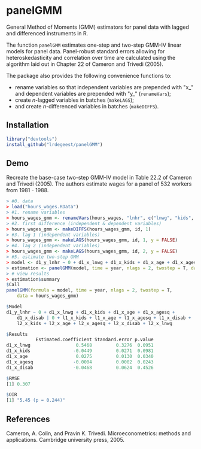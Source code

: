 # panelGMM

General Method of Moments (GMM) estimators for panel data with lagged and differenced instruments in R. 

The function `panelGMM` estimates one-step and two-step GMM-IV linear models for panel data. Panel-robust standard errors allowing for heteroskedasticity and correlation over time are calculated using the algorithm laid out in Chapter 22 of Cameron and Trivedi (2005). 

The package also provides the following convenience functions to:

* rename variables so that independent variables are prepended with "x_" and dependent variables are prepended with "y_" (`renameVars`);
* create *n*-lagged variables in batches (`makeLAGS`);
* and create *n*-differenced variables in batches (`makeDIFFS`).

## Installation

```R
library("devtools")
install_github("lrdegeest/panelGMM")
```

## Demo

Recreate the base-case two-step GMM-IV model in Table 22.2 of Cameron and Trivedi (2005). The authors estimate wages for a panel of 532 workers from 1981 - 1988. 

```R
> #0. data
> load("hours_wages.RData")
> #1. rename variables
> hours_wages_gmm <- renameVars(hours_wages, "lnhr", c("lnwg", "kids", "age", "agesq", "disab"))
> #2. first difference (independent & dependent variables)
> hours_wages_gmm <- makeDIFFS(hours_wages_gmm, id, 1)
> #3. lag 1 (independent variables)
> hours_wages_gmm <- makeLAGS(hours_wages_gmm, id, 1, y = FALSE)
> #4. lag 2 (independent variables)
> hours_wages_gmm <- makeLAGS(hours_wages_gmm, id, 2, y = FALSE)
> #5. estimate two-step GMM
> model <- d1_y_lnhr ~ 0 + d1_x_lnwg + d1_x_kids + d1_x_age + d1_x_agesq + d1_x_disab | 0 + l1_x_kids + l1_x_age + l1_x_agesq + l1_x_disab + l2_x_kids + l2_x_age + l2_x_agesq + l2_x_disab + l2_x_lnwg
> estimation <- panelGMM(model, time = year, nlags = 2, twostep = T, data = hours_wages_gmm)
> # view results
> estimation$summary
$Call
panelGMM(formula = model, time = year, nlags = 2, twostep = T, 
    data = hours_wages_gmm)

$Model
d1_y_lnhr ~ 0 + d1_x_lnwg + d1_x_kids + d1_x_age + d1_x_agesq + 
    d1_x_disab | 0 + l1_x_kids + l1_x_age + l1_x_agesq + l1_x_disab + 
    l2_x_kids + l2_x_age + l2_x_agesq + l2_x_disab + l2_x_lnwg

$Results
           Estimated.coefficient Standard.error p.value
d1_x_lnwg                 0.5468         0.3276  0.0951
d1_x_kids                -0.0449         0.0271  0.0981
d1_x_age                  0.0275         0.0130  0.0340
d1_x_agesq               -0.0004         0.0002  0.0243
d1_x_disab               -0.0468         0.0624  0.4526

$RMSE
[1] 0.307

$OIR
[1] "5.45 (p = 0.244)"
```

## References

Cameron, A. Colin, and Pravin K. Trivedi. Microeconometrics: methods and applications. Cambridge university press, 2005.
